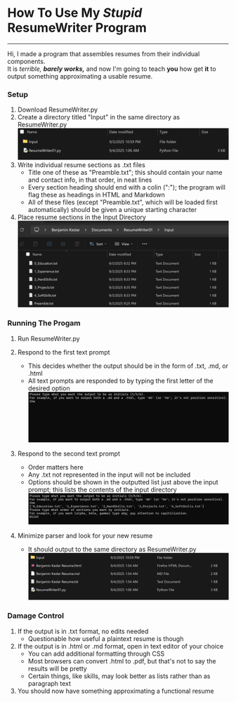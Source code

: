 # How To Use My *Stupid* ResumeWriter Program

---

Hi, I made a program that assembles resumes from their individual components.  
It is *terrible, **barely works,*** and now I'm going to teach **you** how get **it** to output something approximating a usable resume.



### Setup



1. Download ResumeWriter.py
2. Create a directory titled "Input" in the same directory as ResumeWriter.py
![A directory containing ResumeWriter.py and the Input directory](Folder1.png)
3. Write individual resume sections as .txt files
	* Title one of these as "Preamble.txt"; this should contain your name and contact info, in that order, in neat lines
	* Every section heading should end with a colin (":"); the program will flag these as headings in HTML and Markdown
	* All of these files (except "Preamble.txt", which will be loaded first automatically) should be given a unique starting character
4. Place resume sections in the Input Directory
![A directory containing several .txts](Input1.png)


### Running The Progam

1. Run ResumeWriter.py

2. Respond to the first text prompt
	* This decides whether the output should be in the form of .txt, .md, or .html
	* All text prompts are responded to by typing the first letter of the desired option
![The first text prompt, with the response "thm"](Input2.png)
3. Respond to the second text prompt
	* Order matters here
	* Any .txt not represented in the input will not be included
	* Options should be shown in the outputted list just above the input prompt; this lists the contents of the input directory
![The second text prompt, with the response "01234"](Input3.png)
4. Minimize parser and look for your new resume
	* It should output to the same directory as ResumeWriter.py
![A folder containing three copies of the same resume](Output.png)



### Damage Control

1. If the output is in .txt format, no edits needed
	* Questionable how useful a plaintext resume is though
2. If the output is in .html or .md format, open in text editor of your choice
	* You can add additional formatting through CSS
	* Most browsers can convert .html to .pdf, but that's not to say the results will be pretty
	* Certain things, like skills, may look better as lists rather than as paragraph text
3. You should now have something approximating a functional resume

